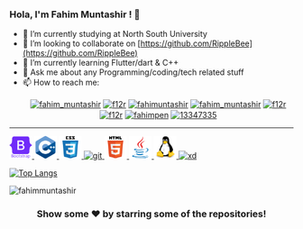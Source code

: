 ### Hola, I'm Fahim Muntashir ! 👋


- 🔭 I’m currently studying at North South University
- 👯 I’m looking to collaborate on [https://github.com/RippleBee](https://github.com/RippleBee)
- 🌱 I’m currently learning Flutter/dart & C++
- 💬 Ask me about any Programming/coding/tech related stuff
- 📫 How to reach me: <p align="center">
<a href="https://twitter.com/fahim_muntashir" target="blank"><img align="center" src="https://cdn.jsdelivr.net/npm/simple-icons@3.0.1/icons/twitter.svg" alt="fahim_muntashir" height="30" width="30" /></a>
<a href="https://linkedin.com/in/f12r" target="blank"><img align="center" src="https://cdn.jsdelivr.net/npm/simple-icons@3.0.1/icons/linkedin.svg" alt="f12r" height="30" width="30" /></a>
<a href="https://fb.com/fahimuntashir" target="blank"><img align="center" src="https://cdn.jsdelivr.net/npm/simple-icons@3.0.1/icons/facebook.svg" alt="fahimuntashir" height="30" width="30" /></a>
<a href="https://instagram.com/fahim_muntashir" target="blank"><img align="center" src="https://cdn.jsdelivr.net/npm/simple-icons@3.0.1/icons/instagram.svg" alt="fahim_muntashir" height="30" width="30" /></a>
<a href="https://dribbble.com/f12r" target="blank"><img align="center" src="https://cdn.jsdelivr.net/npm/simple-icons@3.0.1/icons/dribbble.svg" alt="f12r" height="30" width="30" /></a>
<a href="https://medium.com/@f12r" target="blank"><img align="center" src="https://cdn.jsdelivr.net/npm/simple-icons@3.0.1/icons/medium.svg" alt="f12r" height="30" width="30" /></a> 
  <a href="https://codepen.io/fahimpen" target="blank"><img align="center" src="https://cdn.jsdelivr.net/npm/simple-icons@3.0.1/icons/codepen.svg" alt="fahimpen" height="30" width="30" /></a>
<a href="https://stackoverflow.com/users/13347335" target="blank"><img align="center" src="https://cdn.jsdelivr.net/npm/simple-icons@3.0.1/icons/stackoverflow.svg" alt="13347335" height="30" width="30" /></a>
</p>
<hr>

<p align="left"> <a href="https://getbootstrap.com" target="_blank"> <img src="https://raw.githubusercontent.com/devicons/devicon/master/icons/bootstrap/bootstrap-plain-wordmark.svg" alt="bootstrap" width="40" height="40"/> </a> <a href="https://www.w3schools.com/cpp/" target="_blank"> <img src="https://raw.githubusercontent.com/devicons/devicon/master/icons/cplusplus/cplusplus-original.svg" alt="cplusplus" width="40" height="40"/> </a> <a href="https://www.w3schools.com/css/" target="_blank"> <img src="https://raw.githubusercontent.com/devicons/devicon/master/icons/css3/css3-original-wordmark.svg" alt="css3" width="40" height="40"/> </a> <a href="https://git-scm.com/" target="_blank"> <img src="https://www.vectorlogo.zone/logos/git-scm/git-scm-icon.svg" alt="git" width="40" height="40"/> </a> <a href="https://www.w3.org/html/" target="_blank"> <img src="https://raw.githubusercontent.com/devicons/devicon/master/icons/html5/html5-original-wordmark.svg" alt="html5" width="40" height="40"/> </a> <a href="https://www.java.com" target="_blank"> <img src="https://raw.githubusercontent.com/devicons/devicon/master/icons/java/java-original.svg" alt="java" width="40" height="40"/> </a> <a href="https://www.linux.org/" target="_blank"> <img src="https://raw.githubusercontent.com/devicons/devicon/master/icons/linux/linux-original.svg" alt="linux" width="40" height="40"/> </a> <a href="https://www.adobe.com/products/xd.html" target="_blank"> <img src="https://cdn.worldvectorlogo.com/logos/adobe-xd.svg" alt="xd" width="40" height="40"/> </a> </p>



[![Top Langs](https://github-readme-stats.vercel.app/api/top-langs/?username=FahimMuntashir)](https://github.com/FahimMuntashir/github-readme-stats)<p align="left"> <img src="https://komarev.com/ghpvc/?username=fahimmuntashir" alt="fahimmuntashir" /> </p>




<h3 style="text-align:center;">Show some ♥ by starring some of the repositories! </h3>
